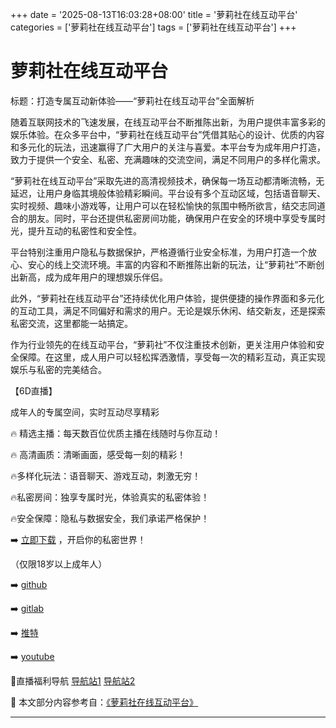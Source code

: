 +++
date = '2025-08-13T16:03:28+08:00'
title = '萝莉社在线互动平台'
categories = ['萝莉社在线互动平台']
tags = ['萝莉社在线互动平台']
+++

# 萝莉社在线互动平台

标题：打造专属互动新体验——“萝莉社在线互动平台”全面解析

随着互联网技术的飞速发展，在线互动平台不断推陈出新，为用户提供丰富多彩的娱乐体验。在众多平台中，“萝莉社在线互动平台”凭借其贴心的设计、优质的内容和多元化的玩法，迅速赢得了广大用户的关注与喜爱。本平台专为成年用户打造，致力于提供一个安全、私密、充满趣味的交流空间，满足不同用户的多样化需求。

“萝莉社在线互动平台”采取先进的高清视频技术，确保每一场互动都清晰流畅，无延迟，让用户身临其境般体验精彩瞬间。平台设有多个互动区域，包括语音聊天、实时视频、趣味小游戏等，让用户可以在轻松愉快的氛围中畅所欲言，结交志同道合的朋友。同时，平台还提供私密房间功能，确保用户在安全的环境中享受专属时光，提升互动的私密性和安全性。

平台特别注重用户隐私与数据保护，严格遵循行业安全标准，为用户打造一个放心、安心的线上交流环境。丰富的内容和不断推陈出新的玩法，让“萝莉社”不断创出新高，成为成年用户的理想娱乐伴侣。

此外，“萝莉社在线互动平台”还持续优化用户体验，提供便捷的操作界面和多元化的互动工具，满足不同偏好和需求的用户。无论是娱乐休闲、结交新友，还是探索私密交流，这里都能一站搞定。

作为行业领先的在线互动平台，“萝莉社”不仅注重技术创新，更关注用户体验和安全保障。在这里，成人用户可以轻松挥洒激情，享受每一次的精彩互动，真正实现娱乐与私密的完美结合。

【6D直播】

成年人的专属空间，实时互动尽享精彩

🔥 精选主播：每天数百位优质主播在线随时与你互动！

🔥 高清画质：清晰画面，感受每一刻的精彩！

🔥多样化玩法：语音聊天、游戏互动，刺激无穷！

🔥私密房间：独享专属时光，体验真实的私密体验！

🔥安全保障：隐私与数据安全，我们承诺严格保护！

➡️ [立即下载](https://down123.s3.ap-east-1.amazonaws.com/down/down.html?channelCode=blog) ，开启你的私密世界！

（仅限18岁以上成年人）

➡️ [github](https://aldult-live.github.io/)

➡️ [gitlab](https://seo-09598d.gitlab.io/)

➡️ [推特](https://x.com/wegame33)

➡️ [youtube](https://www.youtube.com/@6Dlive)

🔞直播福利导航 [导航站1](https://webstack-86085a.gitlab.io/) [导航站2](https://onlygit123-2.github.io/)


📘 本文部分内容参考自：[《萝莉社在线互动平台》](https://github.com/fqsq25/fq)

---

